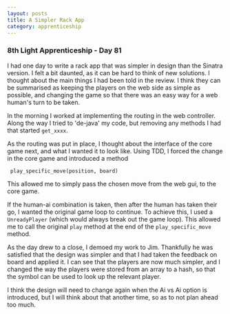 ```yaml
---
layout: posts
title: A Simpler Rack App
category: apprenticeship
---
```


### 8th Light Apprenticeship - Day 81


I had one day to write a rack app that was simpler in design than the Sinatra version. I felt a bit daunted, as it can be hard to think of new solutions. I thought about the main things I had been told in the review. I think they can be summarised as keeping the players on the web side as simple as possible, and changing the game so that there was an easy way for a web human's turn to be taken.

<!--break-->

In the morning I worked at implementing the routing in the web controller. Along the way I tried to 'de-java' my code, but removing any methods I had that started `get_xxxx`.

As the routing was put in place, I thought about the interface of the core game next, and what I wanted it to look like. Using TDD, I forced the change in the core game and introduced a method

     play_specific_move(position, board)

This allowed me to simply pass the chosen move from the web gui, to the core game.


If the human-ai combination is taken, then after the human has taken their go, I wanted the original game loop to continue. To achieve this, I used a `UnreadyPlayer` (which would always break out the game loop). This allowed me to call the original `play` method at the end of the `play_specific_move` method.

As the day drew to a close, I demoed my work to Jim. Thankfully he was satisfied that the design was simpler and that I had taken the feedback on board and applied it. I can see that the players are now much simpler, and I changed the way the players were stored from an array to a hash, so that the symbol can be used to look up the relevant player.

I think the design will need to change again when the Ai vs Ai option is introduced, but I will think about that another time, so as to not plan ahead too much.
